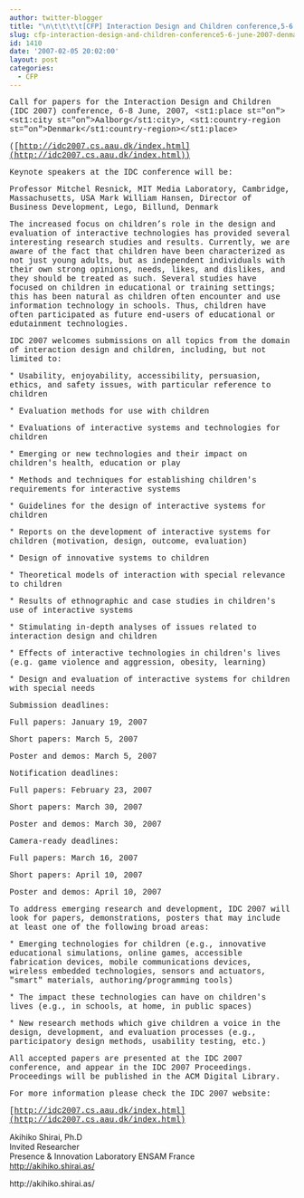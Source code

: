 ```yaml
---
author: twitter-blogger
title: "\n\t\t\t\t[CFP] Interaction Design and Children conference,5-6 June 2007, Denmark\t\t"
slug: cfp-interaction-design-and-children-conference5-6-june-2007-denmark
id: 1410
date: '2007-02-05 20:02:00'
layout: post
categories:
  - CFP
---
```


<span style=";font-family:Courier New;font-size:100%;"><span style=";font-family:'Courier New';">Call for papers for the Interaction Design and Children (IDC 2007) conference, 6-8 June, 2007, <st1:place st="on"><st1:city st="on">Aalborg</st1:city>, <st1:country-region st="on">Denmark</st1:country-region></st1:place></span></span>

<span style=";font-family:Courier New;font-size:100%;"><span style=";font-family:'Courier New';">([http://idc2007.cs.aau.dk/index.html](http://idc2007.cs.aau.dk/index.html))</span></span>

<span style=";font-family:Courier New;font-size:100%;"><span style=";font-family:'Courier New';"></span></span>

<span style=";font-family:Courier New;font-size:100%;"><span style=";font-family:'Courier New';">Keynote speakers at the IDC conference will be:</span></span>

<span style=";font-family:Courier New;font-size:100%;"><span style=";font-family:'Courier New';">Professor Mitchel Resnick, MIT Media Laboratory, Cambridge, Massachusetts, USA Mark William Hansen, Director of Business Development, Lego, Billund, Denmark</span></span>

<span style=";font-family:Courier New;font-size:100%;"><span style=";font-family:'Courier New';"></span></span>

<span style=";font-family:Courier New;font-size:100%;"><span style=";font-family:'Courier New';">The increased focus on children’s role in the design and evaluation of interactive technologies has provided several interesting research studies and results. Currently, we are aware of the fact that children have been characterized as not just young adults, but as independent individuals with their own strong opinions, needs, likes, and dislikes, and they should be treated as such. Several studies have focused on children in educational or training settings; this has been natural as children often encounter and use information technology in schools. Thus, children have often participated as future end-users of educational or edutainment technologies.</span></span>

<span style=";font-family:Courier New;font-size:100%;"><span style=";font-family:'Courier New';">IDC 2007 welcomes submissions on all topics from the domain of interaction design and children, including, but not limited to:</span></span>

<span style=";font-family:Courier New;font-size:100%;"><span style=";font-family:'Courier New';">* Usability, enjoyability, accessibility, persuasion, ethics, and safety issues, with particular reference to children</span></span>

<span style=";font-family:Courier New;font-size:100%;"><span style=";font-family:'Courier New';">* Evaluation methods for use with children</span></span>

<span style=";font-family:Courier New;font-size:100%;"><span style=";font-family:'Courier New';">* Evaluations of interactive systems and technologies for children</span></span>

<span style=";font-family:Courier New;font-size:100%;"><span style=";font-family:'Courier New';">* Emerging or new technologies and their impact on children's health, education or play</span></span>

<span style=";font-family:Courier New;font-size:100%;"><span style=";font-family:'Courier New';">* Methods and techniques for establishing children's requirements for interactive systems</span></span>

<span style=";font-family:Courier New;font-size:100%;"><span style=";font-family:'Courier New';">* Guidelines for the design of interactive systems for children</span></span>

<span style=";font-family:Courier New;font-size:100%;"><span style=";font-family:'Courier New';">* Reports on the development of interactive systems for children (motivation, design, outcome, evaluation)</span></span>

<span style=";font-family:Courier New;font-size:100%;"><span style=";font-family:'Courier New';">* Design of innovative systems to children</span></span>

<span style=";font-family:Courier New;font-size:100%;"><span style=";font-family:'Courier New';">* Theoretical models of interaction with special relevance to children</span></span>

<span style=";font-family:Courier New;font-size:100%;"><span style=";font-family:'Courier New';">* Results of ethnographic and case studies in children's use of interactive systems</span></span>

<span style=";font-family:Courier New;font-size:100%;"><span style=";font-family:'Courier New';">* Stimulating in-depth analyses of issues related to interaction design and children</span></span>

<span style=";font-family:Courier New;font-size:100%;"><span style=";font-family:'Courier New';">* Effects of interactive technologies in children's lives (e.g. game violence and aggression, obesity, learning)</span></span>

<span style=";font-family:Courier New;font-size:100%;"><span style=";font-family:'Courier New';">* Design and evaluation of interactive systems for children with special needs</span></span>

<span style=";font-family:Courier New;font-size:100%;"><span style=";font-family:'Courier New';"></span></span>

<span style=";font-family:Courier New;font-size:100%;"><span style=";font-family:'Courier New';">Submission deadlines:</span></span>

<span style=";font-family:Courier New;font-size:100%;"><span style=";font-family:'Courier New';">Full papers: January 19, 2007</span></span>

<span style=";font-family:Courier New;font-size:100%;"><span style=";font-family:'Courier New';">Short papers: March 5, 2007</span></span>

<span style=";font-family:Courier New;font-size:100%;"><span style=";font-family:'Courier New';">Poster and demos: March 5, 2007</span></span>

<span style=";font-family:Courier New;font-size:100%;"><span style=";font-family:'Courier New';"></span></span>

<span style=";font-family:Courier New;font-size:100%;"><span style=";font-family:'Courier New';">Notification deadlines:</span></span>

<span style=";font-family:Courier New;font-size:100%;"><span style=";font-family:'Courier New';">Full papers: February 23, 2007</span></span>

<span style=";font-family:Courier New;font-size:100%;"><span style=";font-family:'Courier New';">Short papers: March 30, 2007</span></span>

<span style=";font-family:Courier New;font-size:100%;"><span style=";font-family:'Courier New';">Poster and demos: March 30, 2007</span></span>

<span style=";font-family:Courier New;font-size:100%;"><span style=";font-family:'Courier New';"></span></span>

<span style=";font-family:Courier New;font-size:100%;"><span style=";font-family:'Courier New';">Camera-ready deadlines:</span></span>

<span style=";font-family:Courier New;font-size:100%;"><span style=";font-family:'Courier New';">Full papers: March 16, 2007</span></span>

<span style=";font-family:Courier New;font-size:100%;"><span style=";font-family:'Courier New';">Short papers: April 10, 2007</span></span>

<span style=";font-family:Courier New;font-size:100%;"><span style=";font-family:'Courier New';">Poster and demos: April 10, 2007</span></span>

<span style=";font-family:Courier New;font-size:100%;"><span style=";font-family:'Courier New';"></span></span>

<span style=";font-family:Courier New;font-size:100%;"><span style=";font-family:'Courier New';">To address emerging research and development, IDC 2007 will look for papers, demonstrations, posters that may include at least one of the following broad areas:</span></span>

<span style=";font-family:Courier New;font-size:100%;"><span style=";font-family:'Courier New';">* Emerging technologies for children (e.g., innovative educational simulations, online games, accessible fabrication devices, mobile communications devices, wireless embedded technologies, sensors and actuators, "smart" materials, authoring/programming tools)</span></span>

<span style=";font-family:Courier New;font-size:100%;"><span style=";font-family:'Courier New';">* The impact these technologies can have on children's lives (e.g., in schools, at home, in public spaces)</span></span>

<span style=";font-family:Courier New;font-size:100%;"><span style=";font-family:'Courier New';">* New research methods which give children a voice in the design, development, and evaluation processes (e.g., participatory design methods, usability testing, etc.)</span></span>

<span style=";font-family:Courier New;font-size:100%;"><span style=";font-family:'Courier New';"></span></span>

<span style=";font-family:Courier New;font-size:100%;"><span style=";font-family:'Courier New';">All accepted papers are presented at the IDC 2007 conference, and appear in the IDC 2007 Proceedings. Proceedings will be published in the ACM Digital Library.</span></span>

<span style=";font-family:Courier New;font-size:100%;"><span style=";font-family:'Courier New';">For more information please check the IDC 2007 website:</span></span>

<span style=";font-family:Courier New;font-size:100%;"><span style=";font-family:'Courier New';">[http://idc2007.cs.aau.dk/index.html](http://idc2007.cs.aau.dk/index.html)</span></span>

<span style=";font-family:Courier New;font-size:100%;"><span style=";font-family:'Courier New';"></span></span>

<span style=";font-family:Courier New;font-size:100%;"><span style=";font-family:'Courier New';"></span></span>

<span style=";font-family:Arial;font-size:100%;"><span style=";font-family:Arial;"></span></span>

 <span style="font-size:100%;">Akihiko Shirai, Ph.D  
Invited Researcher  
Presence & Innovation Laboratory ENSAM France  
http://akihiko.shirai.as/</span>

<div>http://akihiko.shirai.as/</div>
